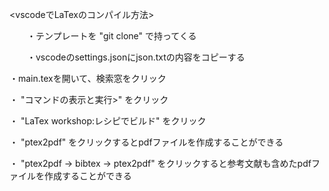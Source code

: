 <vscodeでLaTexのコンパイル方法>

　　・テンプレートを "git clone" で持ってくる
  
　　・vscodeのsettings.jsonにjson.txtの内容をコピーする
  
 ・main.texを開いて、検索窓をクリック
 
 ・ "コマンドの表示と実行>" をクリック
 
 ・ "LaTex workshop:レシピでビルド" をクリック
 
 ・ "ptex2pdf" をクリックするとpdfファイルを作成することができる
 
 ・ "ptex2pdf -> bibtex -> ptex2pdf" をクリックすると参考文献も含めたpdfファイルを作成することができる
 
